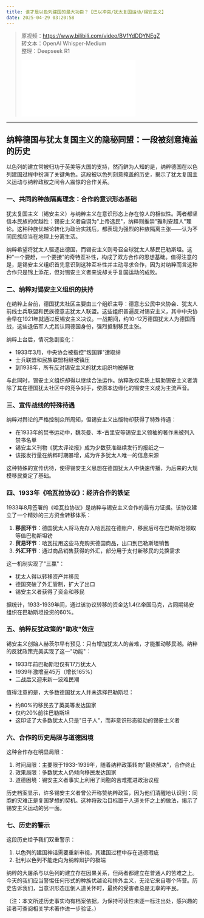 ```yaml
---
title: 谁才是以色列建国的最大功臣？【巴以冲突/犹太复国运动/锡安主义】
date: 2025-04-29 03:20:58
---
```


> 原视频：https://www.bilibili.com/video/BV1YdDDYNEgZ<br>转文本：OpenAI Whisper-Medium<br>整理：Deepseek R1
>
> <iframe src="//player.bilibili.com/player.html?bvid=BV1YdDDYNEgZ&autoplay=0" scrolling="no" border="0" frameborder="no" framespacing="0" allowfullscreen="true"></iframe>

---

## 纳粹德国与犹太复国主义的隐秘同盟：一段被刻意掩盖的历史

以色列的建立常被归功于英美等大国的支持，然而鲜为人知的是，纳粹德国在以色列建国过程中扮演了关键角色。这段被以色列刻意掩盖的历史，揭示了犹太复国主义运动与纳粹政权之间令人震惊的合作关系。

### 一、共同的种族隔离理念：合作的意识形态基础

犹太复国主义（锡安主义）与纳粹主义在意识形态上存在惊人的相似性。两者都坚信本民族的优越性：锡安主义者自诩为"上帝选民"，纳粹则推崇"雅利安超人"理论。这种种族优越论转化为政治实践后，都表现为强烈的种族隔离主张——认为不同民族应当在地理上分离生活。

纳粹希望将犹太人驱逐出德国，而锡安主义则号召全球犹太人移民巴勒斯坦。这种"一个要赶，一个要接"的奇特互补性，构成了双方合作的思想基础。值得注意的是，是锡安主义组织首先意识到这种互补性并主动寻求合作，因为对纳粹而言这种合作只是锦上添花，但对锡安主义者来说却关乎复国运动的成败。

### 二、纳粹对锡安主义组织的扶持

在纳粹上台前，德国犹太社区主要由三个组织主导：德意志公民中央协会、犹太人前线士兵联盟和民族德意志犹太人联盟。这些组织普遍反对锡安主义，其中中央协会早在1921年就通过反锡安主义决议。一战期间，约10-12万德国犹太人为德国而战，这些退伍军人尤其认同德国身份，强烈抵制移民主张。

纳粹上台后，情况急剧变化：
- 1933年3月，中央协会被指控"叛国罪"遭取缔
- 士兵联盟和民族联盟相继被镇压
- 到1938年，所有反对锡安主义的犹太组织均被解散

与此同时，锡安主义组织却得以继续合法运作。纳粹政权实质上帮助锡安主义者清除了其在德国犹太社区中的竞争对手，使原本边缘化的锡安主义成为主流声音。

### 三、宣传战线的特殊待遇

纳粹对舆论的严格控制众所周知，但锡安主义出版物却获得了特殊待遇：
- 在1933年的焚书运动中，魏茨曼、本-古里安等锡安主义领袖的著作未被列入禁书名单
- 锡安主义刊物《犹太评论报》成为少数获准继续发行的报纸之一
- 该报发行量在纳粹时期暴增，成为许多犹太人唯一的信息来源

这种特殊的宣传优待，使得锡安主义思想在德国犹太人中快速传播，为后来的大规模移民奠定了基础。

### 四、1933年《哈瓦拉协议》：经济合作的铁证

1933年8月签署的《哈瓦拉协议》是纳粹与锡安主义合作的最有力证据。该协议建立了一个精妙的三方资金转移体系：

1. **移民环节**：德国犹太人将马克存入哈瓦拉在德账户，移民后可在巴勒斯坦领取等值巴勒斯坦镑
2. **贸易环节**：哈瓦拉用这些马克购买德国商品，出口到巴勒斯坦销售
3. **外汇环节**：通过商品销售获得的外汇，部分用于支付新移民的兑换需求

这一机制实现了"三赢"：
- 犹太人得以转移资产并移民
- 德国突破了外汇管制，扩大了出口
- 锡安主义者获得了资金和移民

据统计，1933-1939年间，通过该协议转移的资金达1.4亿帝国马克，占同期锡安组织在巴勒斯坦投资的60%。

### 五、纳粹反犹政策的"助攻"效应

锡安主义创始人赫茨尔早有预见：只有增加犹太人的苦难，才能推动移民潮。纳粹的反犹政策完美实现了这一"功能"：
- 1933年前巴勒斯坦仅有17万犹太人
- 1939年激增至45万（增长165%）
- 二战后又迎来新一波难民潮

值得注意的是，大多数德国犹太人并未选择巴勒斯坦：
- 约80%的移民去了英美等发达国家
- 仅约20%前往巴勒斯坦
- 这印证了大多数犹太人只是"日子人"，而非意识形态驱动的锡安主义者

### 六、合作的历史局限与道德困境

这种合作存在明显局限：
1. 时间局限：主要限于1933-1939年，随着纳粹政策转向"最终解决"，合作终止
2. 效果局限：多数犹太人仍倾向移民发达国家
3. 道德困境：锡安主义者事实上利用了同胞的苦难推进政治议程

历史档案显示，许多锡安主义者曾公开称赞纳粹政策，因为他们清醒地认识到：同胞的灾难正是复国梦想的契机。这种将政治目标置于人道关怀之上的做法，揭示了锡安主义运动的另一面。

### 七、历史的警示

这段历史给予我们双重警示：
1. 以色列的建国神话需要重新审视，其建国过程中存在道德瑕疵
2. 批判以色列不能走向为纳粹辩护的极端

纳粹的大屠杀与以色列的建立存在因果关系，但两者都建立在普通人的苦难之上。今天的我们应当警惕任何形式的种族优越论和排外主义，无论它来自哪个阵营。历史告诉我们，当意识形态压倒人道关怀时，最终的受害者总是无辜的平民。

（注：本文所述历史事实均有档案依据，为保持可读性未逐一标注出处，感兴趣的读者可查阅相关学术著作进一步验证。）